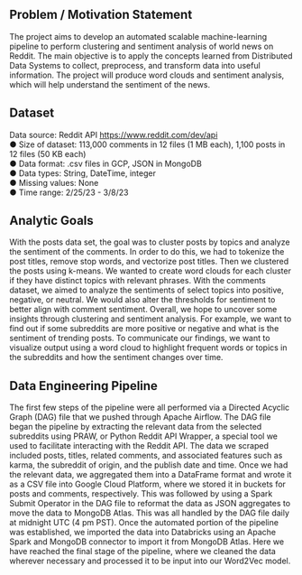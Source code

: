 ## Problem / Motivation Statement
The project aims to develop an automated scalable machine-learning pipeline to perform
clustering and sentiment analysis of world news on Reddit. The main objective is to apply the
concepts learned from Distributed Data Systems to collect, preprocess, and transform data into
useful information. The project will produce word clouds and sentiment analysis, which will help
understand the sentiment of the news.

## Dataset
Data source: Reddit API https://www.reddit.com/dev/api  
● Size of dataset: 113,000 comments in 12 files (1 MB each), 1,100 posts in 12 files (50 KB
each)  
● Data format: .csv files in GCP, JSON in MongoDB  
● Data types: String, DateTime, integer  
● Missing values: None  
● Time range: 2/25/23 - 3/8/23  

## Analytic Goals
With the posts data set, the goal was to cluster posts by topics and analyze the sentiment of the
comments. In order to do this, we had to tokenize the post titles, remove stop words, and vectorize
post titles. Then we clustered the posts using k-means. We wanted to create word clouds for each
cluster if they have distinct topics with relevant phrases.
With the comments dataset, we aimed to analyze the sentiments of select topics into positive,
negative, or neutral. We would also alter the thresholds for sentiment to better align with
comment sentiment. Overall, we hope to uncover some insights through clustering and sentiment
analysis. For example, we want to find out if some subreddits are more positive or negative and
what is the sentiment of trending posts. To communicate our findings, we want to visualize output
using a word cloud to highlight frequent words or topics in the subreddits and how the sentiment
changes over time.

## Data Engineering Pipeline
The first few steps of the pipeline were all performed via a Directed Acyclic Graph (DAG) file that
we pushed through Apache Airflow. The DAG file began the pipeline by extracting the relevant
data from the selected subreddits using PRAW, or Python Reddit API Wrapper, a special tool we
used to facilitate interacting with the Reddit API. The data we scraped included posts, titles,
related comments, and associated features such as karma, the subreddit of origin, and the publish
date and time.
Once we had the relevant data, we aggregated them into a DataFrame format and wrote it as a
CSV file into Google Cloud Platform, where we stored it in buckets for posts and comments,
respectively. This was followed by using a Spark Submit Operator in the DAG file to reformat the
data as JSON aggregates to move the data to MongoDB Atlas. This was all handled by the DAG file
daily at midnight UTC (4 pm PST).
Once the automated portion of the pipeline was established, we imported the data into Databricks
using an Apache Spark and MongoDB connector to import it from MongoDB Atlas. Here we have
reached the final stage of the pipeline, where we cleaned the data wherever necessary and
processed it to be input into our Word2Vec model.
